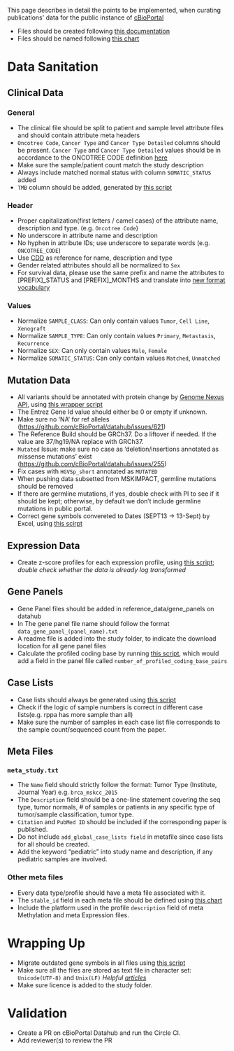 This page describes in detail the points to be implemented, when curating publications' data for the public instance of [cBioPortal](cbioportal.org) 

- Files should be created following [this documentation](https://docs.cbioportal.org/5.1-data-loading/data-loading/file-formats)
- Files should be named following [this chart](https://github.com/cBioPortal/datahub/blob/master/docs/recommended_staging_filenames.md)

# Data Sanitation
## Clinical Data
### General
- The clinical file should be split to patient and sample level attribute files and should contain attribute meta headers
- `Oncotree Code`, `Cancer Type` and `Cancer Type Detailed` columns should be present. `Cancer Type` and `Cancer Type Detailed` values should be in accordance to the ONCOTREE CODE definition [here](http://oncotree.mskcc.org/#/home)
- Make sure the sample/patient count match the study description
- Always include matched normal status with column `SOMATIC_STATUS` added
- `TMB` column should be added, generated by [this script](https://github.com/cBioPortal/datahub-study-curation-tools/tree/master/tmb/calculate_tmb)
### Header
- Proper capitalization(first letters / camel cases) of the attribute name, description and type. (e.g. `Oncotree Code`) 
- No underscore in attribute name and description
- No hyphen in attribute IDs; use underscore to separate words (e.g. `ONCOTREE_CODE`)
- Use [CDD](http://oncotree.mskcc.org/cdd/swagger-ui.html#!/clinical-data-dictionary-controller/getClinicalAttributeMetadataBySearchTermsUsingPOST
) as reference for name, description and type
- Gender related attributes should all be normalized to `Sex`
- For survival data, please use the same prefix and name the attributes to [PREFIX]_STATUS and [PREFIX]_MONTHS and translate into [new format vocabulary](https://github.com/cBioPortal/datahub-study-curation-tools/blob/master/Survival_Data_Migration/survivalStatusVocabularies.txt)

### Values
- Normalize `SAMPLE_CLASS`: Can only contain values `Tumor`, `Cell Line`, `Xenograft`
- Normalize `SAMPLE_TYPE`: Can only contain values `Primary`, `Metastasis`, `Recurrence`
- Normalize `SEX`: Can only contain values `Male`, `Female`
- Normalize `SOMATIC_STATUS`: Can only contain values `Matched`, `Unmatched`

## Mutation Data
- All variants should be annotated with protein change by [Genome Nexus API](https://www.genomenexus.org/swagger-ui.html), using [this wrapper script](https://github.com/cBioPortal/datahub-study-curation-tools/tree/master/GN-annotation-wrapper)
- The Entrez Gene Id value should either be 0 or empty if unknown.
- Make sure no ‘NA’ for ref alleles (https://github.com/cBioPortal/datahub/issues/621)
- The Reference Build should be GRCh37. Do a liftover if needed. If the value are 37/hg19/NA replace with GRCh37. 
- `Mutated` Issue: make sure no case as ‘deletion/insertions annotated as missense mutations’ exist (https://github.com/cBioPortal/datahub/issues/255)
- Fix cases with `HGVSp_short` annotated as `MUTATED`
- When pushing data subsetted from MSKIMPACT, germline mutations should be removed
- If there are germline mutations, if yes, double check with PI to see if it should be kept; otherwise, by default we don’t include germline mutations in public portal. 
- Correct gene symbols convereted to Dates (SEPT13 -> 13-Sept) by Excel, using [this scirpt](https://github.com/cBioPortal/datahub-study-curation-tools/tree/master/hugo-symbol-corrector)

## Expression Data
- Create z-score profiles for each expression profile, using [this script](https://github.com/cBioPortal/datahub-study-curation-tools/tree/master/zscores/zscores_relative_allsamples); *double check whether the data is already log transformed* 

## Gene Panels
- Gene Panel files should be added in reference_data/gene_panels on datahub
- In The gene panel file name should follow the format `data_gene_panel_(panel_name).txt`
- A readme file is added into the study folder, to indicate the download location for all gene panel files
- Calculate the profiled coding base by running [this script](https://github.com/cBioPortal/datahub-study-curation-tools/tree/master/tmb/calculate_number_of_profiled_coding_base_pairs), which would add a field in the panel file called `number_of_profiled_coding_base_pairs`

## Case Lists
- Case lists should always be generated using [this script](https://github.com/cBioPortal/datahub-study-curation-tools/tree/master/generate-case-lists)
- Check if the logic of sample numbers is correct in different case lists(e.g. rppa has more sample than all)
- Make sure the number of samples in each case list file corresponds to the sample count/sequenced count from the paper.

## Meta Files
### `meta_study.txt`
- The `Name` field should strictly follow the format: Tumor Type (Institute, Journal Year) e.g. `brca_mskcc_2015`
- The `Description` field should be a one-line statement covering the seq type, tumor normals, # of samples or patients in any specific type of tumor/sample classification, tumor type.
- `Citation` and `PubMed ID` should be included if the corresponding paper is published.
- Do not include `add_global_case_lists field` in metafile since case lists for all should be created.
- Add the keyword “pediatric” into study name and description, if any pediatric samples are involved. 
### Other meta files
- Every data type/profile should have a meta file associated with it.
- The `stable_id` field in each meta file should be defined using [this chart](https://github.com/cBioPortal/datahub/blob/master/docs/recommended_staging_filenames.md)
- Include the platform used in the profile `description` field of meta Methylation and meta Expression files.

# Wrapping Up
- Migrate outdated gene symbols in all files using [this script](https://github.com/cBioPortal/datahub-study-curation-tools/tree/master/gene-table-update/data-file-migration)
- Make sure all the files are stored as text file in character set: `Unicode(UTF-8)` and `Unix(LF)` *Helpful [articles](https://sites.psu.edu/symbolcodes/software/textfile/)*
- Make sure licence is added to the study folder.

# Validation
- Create a PR on cBioPortal Datahub and run the Circle CI. 
- Add reviewer(s) to review the PR
